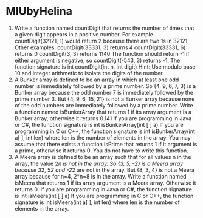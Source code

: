 # MIUbyHelina
1. Write a function named countDigit that returns the number of times that a given digit appears in a positive
number. For example countDigit(32121, 1) would return 2 because there are two 1s in 32121. Other examples:
          countDigit(33331, 3) returns 4
          countDigit(33331, 6) returns 0
          countDigit(3, 3) returns 1140
The function should return -1 if either argument is negative, so countDigit(-543, 3) returns -1.
The function signature is int countDigit(int n, int digit)
Hint: Use modulo base 10 and integer arithmetic to isolate the digits of the number.
2. A Bunker array is defined to be an array in which at least one odd number is immediately followed by a
prime number. So {4, 9, 6, 7, 3} is a Bunker array because the odd number 7 is immediately followed by the
prime number 3. But {4, 9, 6, 15, 21} is not a Bunker array because none of the odd numbers are immediately
followed by a prime number.
Write a function named isBunkerArray that returns 1 if its array argument is a Bunker array, otherwise it
returns 0.141
If you are programming in Java or C#, the function signature is int isBunkerArray(int [ ] a)
If you are programming in C or C++, the function signature is
int isBunkerArray(int a[ ], int len) where len is the number of elements in the array.
You may assume that there exists a function isPrime that returns 1 if it argument is a prime, otherwise it
returns 0. You do not have to write this function.
3. A Meera array is defined to be an array such that for all values n in the array, the value 2*n is not in the
array. So {3, 5, -2} is a Meera array because 3*2, 5*2 and -2*2 are not in the array. But {8, 3, 4} is not
a Meera array because for n=4, 2*n=8 is in the array.
Write a function named isMeera that returns 1 if its array argument is a Meera array. Otherwise it returns 0.
If you are programming in Java or C#, the function signature is
int isMeera(int [ ] a)
If you are programming in C or C++, the function signature is
int isMeera(int a[ ], int len) where len is the number of elements in the array.
